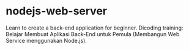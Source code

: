 # nodejs-web-server
Learn to create a back-end application for beginner. Dicoding training: Belajar Membuat Aplikasi Back-End untuk Pemula (Membangun Web Service menggunakan Node.js).

